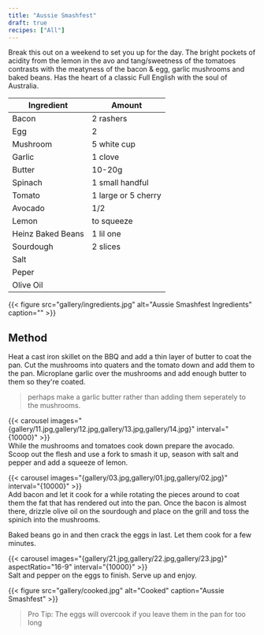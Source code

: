 ```yaml
---
title: "Aussie Smashfest"
draft: true
recipes: ["All"]
---
```

Break this out on a weekend to set you up for the day. The bright pockets of acidity from the lemon in the avo and tang/sweetness of the tomatoes contrasts with the meatyness of the bacon & egg, garlic mushrooms and baked beans. Has the heart of a classic Full English with the soul of Australia.

| Ingredient  | Amount |
| ----- | ---- |
| Bacon | 2 rashers |
| Egg | 2 |
| Mushroom | 5 white cup |
| Garlic | 1 clove |
| Butter | 10-20g |
| Spinach | 1 small handful |
| Tomato | 1 large or 5 cherry |
| Avocado | 1/2 |
| Lemon | to squeeze |
| Heinz Baked Beans | 1 lil one |
| Sourdough | 2 slices |
| Salt |
| Peper |
| Olive Oil |

{{< figure
    src="gallery/ingredients.jpg"
    alt="Aussie Smashfest Ingredients"
    caption=""
    >}}

## Method

Heat a cast iron skillet on the BBQ and add a thin layer of butter to coat the pan. Cut the mushrooms into quaters and the tomato down and add them to the pan. Microplane garlic over the mushrooms and add enough butter to them so they're coated.

>perhaps make a garlic butter rather than adding them seperately to the mushrooms.

{{< carousel images="{gallery/11.jpg,gallery/12.jpg,gallery/13.jpg,gallery/14.jpg}" interval="{10000}" >}}
<br/>
While the mushrooms and tomatoes cook down prepare the avocado. Scoop out the flesh and use a fork to smash it up, season with salt and pepper and add a squeeze of lemon.

{{< carousel images="{gallery/03.jpg,gallery/01.jpg,gallery/02.jpg}" interval="{10000}" >}}
<br/>
Add bacon and let it cook for a while rotating the pieces around to coat them the fat that has rendered out into the pan. Once the bacon is almost there, drizzle olive oil on the sourdough and place on the grill and toss the spinich into the mushrooms.

Baked beans go in and then crack the eggs in last. Let them cook for a few minutes.

{{< carousel images="{gallery/21.jpg,gallery/22.jpg,gallery/23.jpg}" aspectRatio="16-9" interval="{10000}" >}}
<br/>
Salt and pepper on the eggs to finish. Serve up and enjoy.

{{< figure
    src="gallery/cooked.jpg"
    alt="Cooked"
    caption="Aussie Smashfest"
    >}}

>Pro Tip: The eggs will overcook if you leave them in the pan for too long
